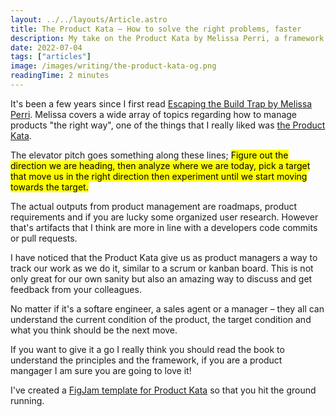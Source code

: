 ```yaml
---
layout: ../../layouts/Article.astro
title: The Product Kata – How to solve the right problems, faster
description: My take on the Product Kata by Melissa Perri, a framework to helps us take small steps to learn about our customer's needs, and start solving their problems faster.
date: 2022-07-04
tags: ["articles"]
image: /images/writing/the-product-kata-og.png
readingTime: 2 minutes
---
```


It's been a few years since I first read <a href="https://melissaperri.com/book?ref=edvinlinden.se" target="_blank" rel="noopener noreferrer" title="Escaping the Build Trap by Melissa Perri">Escaping the Build Trap by Melissa Perri</a>. Melissa covers a wide array of topics regarding how to manage products "the right way", one of the things that I really liked was <a href="https://melissaperri.com/blog/2015/07/22/the-product-kata?ref=edvinlinden.se" target="_blank" rel="noopener noreferrer" title="The Product Kata by Melissa Perri">the Product Kata</a>.

The elevator pitch goes something along these lines; <mark>Figure out the direction we are heading, then analyze where we are today, pick a target that move us in the right direction then experiment until we start moving towards the target.</mark>

The actual outputs from product management are roadmaps, product requirements and if you are lucky some organized user research. However that's artifacts that I think are more in line with a developers code commits or pull requests.

I have noticed that the Product Kata give us as product managers a way to track our work as we do it, similar to a scrum or kanban board. This is not only great for our own sanity but also an amazing way to discuss and get feedback from your colleagues.

No matter if it's a softare engineer, a sales agent or a manager – they all can understand the current condition of the product, the target condition and what you think should be the next move.

If you want to give it a go I really think you should read the book to understand the principles and the framework, if you are a product mangager I am sure you are going to love it!

I've created a <a href="https://www.figma.com/community/file/1125835185318020169?ref=edvinlinden.se" target="_blank" rel="noopener noreferrer" title="FigJam template for Product Kata">FigJam template for Product Kata</a> so that you hit the ground running.
